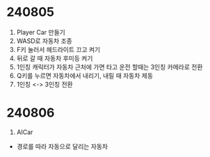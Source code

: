 # 240805
1. Player Car 만들기
2. WASD로 자동차 조종
3. F키 눌러서 헤드라이트 끄고 켜기
4. 뒤로 갈 때 자동차 후미등 켜기
5. 1인칭 캐릭터가 자동차 근처에 가면 타고 운전 할때는 3인칭 카메라로 전환
6. Q키를 누르면 자동차에서 내리기, 내릴 때 자동차 제동
7. 1인칭 <-> 3인칭 전환

# 240806
1. AICar
- 경로를 따라 자동으로 달리는 자동차

